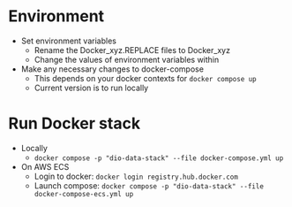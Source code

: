 # Environment
* Set environment variables
    * Rename the Docker_xyz.REPLACE files to Docker_xyz
    * Change the values of environment variables within
* Make any necessary changes to docker-compose
    * This depends on your docker contexts for `docker compose up`
    * Current version is to run locally

# Run Docker stack
* Locally
    * `docker compose -p "dio-data-stack" --file docker-compose.yml up`
* On AWS ECS
    * Login to docker: `docker login registry.hub.docker.com`
    * Launch compose: `docker compose -p "dio-data-stack" --file docker-compose-ecs.yml up`